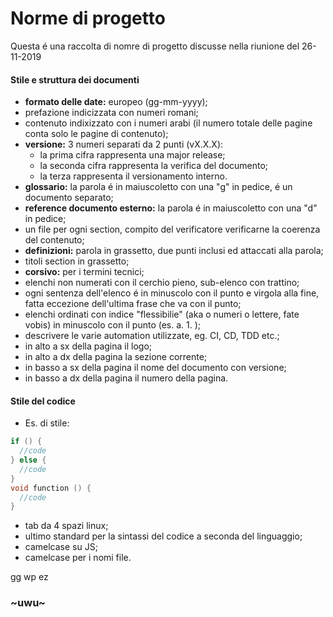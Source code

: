 # Norme di progetto

Questa é una raccolta di nomre di progetto discusse nella riunione del 26-11-2019

#### Stile e struttura dei documenti
- **formato delle date:** europeo (gg-mm-yyyy);
- prefazione indicizzata con numeri romani;
- contenuto indixizzato con i numeri arabi (il numero totale delle pagine conta solo le pagine di contenuto);
- **versione:** 3 numeri separati da 2 punti (vX.X.X):
  - la prima cifra rappresenta una major release;
  - la seconda cifra rappresenta la verifica del documento;
  - la terza rappresenta il versionamento interno.
- **glossario:** la parola é in maiuscoletto con una "g" in pedice, é un documento separato;
- **reference documento esterno:** la parola é in maiuscoletto con una "d" in pedice;
- un file per ogni section, compito del verificatore verificarne la coerenza del contenuto;
- **definizioni:** parola in grassetto, due punti inclusi ed attaccati alla parola;
- titoli section in grassetto;
- **corsivo:** per i termini tecnici;
- elenchi non numerati con il cerchio pieno, sub-elenco con trattino;
- ogni sentenza dell'elenco é in minuscolo con il punto e virgola alla fine, fatta eccezione dell'ultima frase che va con il punto;
- elenchi ordinati con indice "flessibilie" (aka o numeri o lettere, fate vobis) in minuscolo con il punto (es. a.  1.  );
- descrivere le varie automation utilizzate, eg. CI, CD, TDD etc.;
- in alto a sx della pagina il logo;
- in alto a dx della pagina la sezione corrente;
- in basso a sx della pagina il nome del documento con versione;
- in basso a dx della pagina il numero della pagina.

#### Stile del codice
- Es. di stile:
``` cpp
if () {
  //code
} else {
  //code
}
void function () {
  //code
}
```
- tab da 4 spazi linux;
- ultimo standard per la sintassi del codice a seconda del linguaggio;
- camelcase su JS;
- camelcase per i nomi file.

gg wp ez
### ~uwu~
